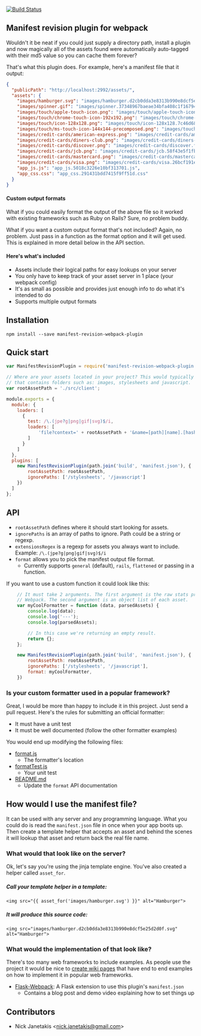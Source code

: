 [![Build Status](https://secure.travis-ci.org/nickjj/manifest-revision-webpack-plugin.png)](http://travis-ci.org/nickjj/manifest-revision-webpack-plugin)

## Manifest revision plugin for webpack

Wouldn't it be neat if you could just supply a directory path, install a plugin
and now magically all of the assets found were automatically auto-tagged with
their md5 value so you can cache them forever?

That's what this plugin does. For example, here's a manifest file that it output:

```json
{
  "publicPath": "http://localhost:2992/assets/",
  "assets": {
    "images/hamburger.svg": "images/hamburger.d2cb0dda3e8313b990e8dcf5e25d2d0f.svg",
    "images/spinner.gif": "images/spinner.37348967baeae34bfa408c1f16794db1.gif",
    "images/touch/apple-touch-icon.png": "images/touch/apple-touch-icon.7326f54bfe6776293f08b34c3a5fde7b.png",
    "images/touch/chrome-touch-icon-192x192.png": "images/touch/chrome-touch-icon-192x192.571f134f59f14a6d298ddd66c015b293.png",
    "images/touch/icon-128x128.png": "images/touch/icon-128x128.7c46d686765c49b813ac5eb34fabf712.png",
    "images/touch/ms-touch-icon-144x144-precomposed.png": "images/touch/ms-touch-icon-144x144-precomposed.452d90b250d6f41a0c8f9db729113ffd.png",
    "images/credit-cards/american-express.png": "images/credit-cards/american-express.8a5ade08365dcc7e5fa39a946bb76ab8.png",
    "images/credit-cards/diners-club.png": "images/credit-cards/diners-club.03afaaa2d75264e332dc28309b7410b9.png",
    "images/credit-cards/discover.png": "images/credit-cards/discover.f89468f36ba1a9080b3bb05b9587d470.png",
    "images/credit-cards/jcb.png": "images/credit-cards/jcb.58f43e5f1fb8c6a4e7e76a17e7824e29.png",
    "images/credit-cards/mastercard.png": "images/credit-cards/mastercard.373e4f1ac72b50605183e8216edde845.png",
    "images/credit-cards/visa.png": "images/credit-cards/visa.26bcf191ee12e711aa540ba8d0c901b7.png",
    "app_js.js": "app_js.5018c3226e10bf313701.js",
    "app_css.css": "app_css.291431bdd7415f9ff51d.css"
  }
}
```

#### Custom output formats

What if you could easily format the output of the above file so it worked with
existing frameworks such as Ruby on Rails? Sure, no problem buddy.

What if you want a custom output format that's not included? Again, no problem.
Just pass in a function as the format option and it will get used. This is
explained in more detail below in the API section.

#### Here's what's included

- Assets include their logical paths for easy lookups on your server
- You only have to keep track of your asset server in 1 place (your webpack config)
- It's as small as possible and provides just enough info to do what it's intended to do
- Supports multiple output formats

## Installation

`npm install --save manifest-revision-webpack-plugin`


## Quick start

```js
var ManifestRevisionPlugin = require('manifest-revision-webpack-plugin');

// Where are your assets located in your project? This would typically be a path
// that contains folders such as: images, stylesheets and javascript.
var rootAssetPath = './src/client';

module.exports = {
  module: {
    loaders: [
      {
        test: /\.(jpe?g|png|gif|svg)$/i,
        loaders: [
            'file?context=' + rootAssetPath + '&name=[path][name].[hash].[ext]'
        ]
      }
    ]
  },
  plugins: [
    new ManifestRevisionPlugin(path.join('build', 'manifest.json'), {
        rootAssetPath: rootAssetPath,
        ignorePaths: ['/stylesheets', '/javascript']
    })
  ]
};
```

## API

- `rootAssetPath` defines where it should start looking for assets.
- `ignorePaths` is an array of paths to ignore. Path could be a string or regexp.
- `extensionsRegex` is a regexp for assets you always want to include. Example: `/\.(jpe?g|png|gif|svg)$/i`
- `format` allows you to pick the manifest output file format.
  - Currently supports `general` (default), `rails`, `flattened` or passing in a function.

If you want to use a custom function it could look like this:

```js
    // It must take 2 arguments. The first argument is the raw stats provided by
    // Webpack. The second argument is an object list of each asset.
    var myCoolFormatter = function (data, parsedAssets) {
        console.log(data);
        console.log('---');
        console.log(parsedAssets);

        // In this case we're returning an empty result.
        return {};
    };

    new ManifestRevisionPlugin(path.join('build', 'manifest.json'), {
        rootAssetPath: rootAssetPath,
        ignorePaths: ['/stylesheets', '/javascript'],
        format: myCoolFormatter,
    })
```

### Is your custom formatter used in a popular framework?

Great, I would be more than happy to include it in this project. Just send a
pull request. Here's the rules for submitting an official formatter:

- It must have a unit test
- It must be well documented  (follow the other formatter examples)

You would end up modifying the following files:

- [format.js](https://github.com/nickjj/manifest-revision-webpack-plugin/blob/master/format.js)
  - The formatter's location
- [formatTest.js](https://github.com/nickjj/manifest-revision-webpack-plugin/blob/master/tests/formatTest.js)
  - Your unit test
- [README.md](https://github.com/nickjj/manifest-revision-webpack-plugin/blob/master/README.md)
  - Update the `format` API documentation

## How would I use the manifest file?

It can be used with any server and any programming language. What you could do
is read the `manifest.json` file in once when your app boots up. Then create a
template helper that accepts an asset and behind the scenes it will lookup
that asset and return back the real file name.

### What would that look like on the server?

Ok, let's say you're using the jinja template engine. You've also created a
helper called `asset_for`.

##### Call your template helper in a template:
```jinja
<img src="{{ asset_for('images/hamburger.svg') }}" alt="Hamburger">
```

##### It will produce this source code:
```jinja
<img src="images/hamburger.d2cb0dda3e8313b990e8dcf5e25d2d0f.svg" alt="Hamburger">
```

### What would the implementation of that look like?

There's too many web frameworks to include examples. As people use the project
it would be nice to [create wiki pages](https://github.com/nickjj/manifest-revision-webpack-plugin/wiki)
that have end to end examples on how to implement it in popular web frameworks.

- [Flask-Webpack](http://blog.nickjanetakis.com/post/120653461133/manage-your-assets-with-flask-webpack): A Flask extension to use this plugin's `manifest.json`
  - Contains a blog post and demo video explaining how to set things up

## Contributors

- Nick Janetakis <<nick.janetakis@gmail.com>>
